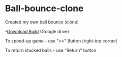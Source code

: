 # Ball-bounce-clone
Created my own ball bounce (clone)

-[Download Build](https://drive.google.com/file/d/1xCWEi5w3QAnn08rzRbwKTNlc5ZWFgFgF/view?usp=sharing) (Google drive)

To speed-up game - use ">>" Button (right-top corner)

To return stucked balls - use "Return" button
